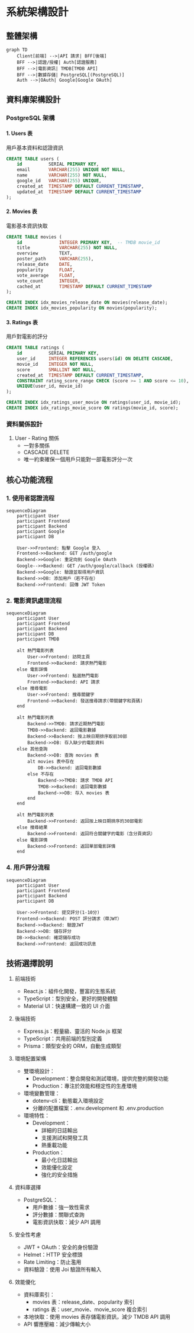 # 系統架構設計

## 整體架構

```mermaid
graph TD
    Client[前端] -->|API 請求| BFF[後端]
    BFF -->|認證/授權| Auth[認證服務]
    BFF -->|電影資訊| TMDB[TMDB API]
    BFF -->|數據存儲| PostgreSQL[(PostgreSQL)]
    Auth -->|OAuth| Google[Google OAuth]
```

## 資料庫架構設計

### PostgreSQL 架構

#### 1. Users 表
用戶基本資料和認證資訊
```sql
CREATE TABLE users (
    id          SERIAL PRIMARY KEY,
    email       VARCHAR(255) UNIQUE NOT NULL,
    name        VARCHAR(255) NOT NULL,
    google_id   VARCHAR(255) UNIQUE,
    created_at  TIMESTAMP DEFAULT CURRENT_TIMESTAMP,
    updated_at  TIMESTAMP DEFAULT CURRENT_TIMESTAMP
);
```

#### 2. Movies 表
電影基本資訊快取
```sql
CREATE TABLE movies (
    id              INTEGER PRIMARY KEY,  -- TMDB movie_id
    title           VARCHAR(255) NOT NULL,
    overview        TEXT,
    poster_path     VARCHAR(255),
    release_date    DATE,
    popularity      FLOAT,
    vote_average    FLOAT,
    vote_count      INTEGER,
    cached_at       TIMESTAMP DEFAULT CURRENT_TIMESTAMP
);

CREATE INDEX idx_movies_release_date ON movies(release_date);
CREATE INDEX idx_movies_popularity ON movies(popularity);
```

#### 3. Ratings 表
用戶對電影的評分
```sql
CREATE TABLE ratings (
    id          SERIAL PRIMARY KEY,
    user_id     INTEGER REFERENCES users(id) ON DELETE CASCADE,
    movie_id    INTEGER NOT NULL,
    score       SMALLINT NOT NULL,
    created_at  TIMESTAMP DEFAULT CURRENT_TIMESTAMP,
    CONSTRAINT rating_score_range CHECK (score >= 1 AND score <= 10),
    UNIQUE(user_id, movie_id)
);

CREATE INDEX idx_ratings_user_movie ON ratings(user_id, movie_id);
CREATE INDEX idx_ratings_movie_score ON ratings(movie_id, score);
```

### 資料關係設計

1. User - Rating 關係
   - 一對多關係
   - CASCADE DELETE
   - 唯一約束確保一個用戶只能對一部電影評分一次

## 核心功能流程

### 1. 使用者認證流程

```mermaid
sequenceDiagram
    participant User
    participant Frontend
    participant Backend
    participant Google
    participant DB

    User->>Frontend: 點擊 Google 登入
    Frontend->>Backend: GET /auth/google
    Backend->>Google: 重定向到 Google OAuth
    Google-->>Backend: GET /auth/google/callback (授權碼)
    Backend->>Google: 驗證並取得用戶資訊
    Backend->>DB: 添加用戶（若不存在）
    Backend->>Frontend: 回傳 JWT Token
```

### 2. 電影資訊處理流程

```mermaid
sequenceDiagram
    participant User
    participant Frontend
    participant Backend
    participant DB
    participant TMDB

    alt 熱門電影列表
        User->>Frontend: 訪問主頁
        Frontend->>Backend: 請求熱門電影
    else 電影詳情
        User->>Frontend: 點選熱門電影
        Frontend->>Backend: API 請求
    else 搜尋電影
        User->>Frontend: 搜尋關鍵字
        Frontend->>Backend: 發送搜尋請求(帶關鍵字和頁碼)
    end

    alt 熱門電影列表
        Backend->>TMDB: 請求近期熱門電影
        TMDB->>Backend: 返回電影數據
        Backend->>Backend: 按上映日期排序取前30部
        Backend->>DB: 存入缺少的電影資料
    else 其他查詢
        Backend->>DB: 查詢 movies 表
        alt movies 表中存在
            DB->>Backend: 返回電影數據
        else 不存在
            Backend->>TMDB: 請求 TMDB API
            TMDB->>Backend: 返回電影數據
            Backend->>DB: 存入 movies 表
        end
    end
    
    alt 熱門電影列表
        Backend->>Frontend: 返回按上映日期排序的30部電影
    else 搜尋結果
        Backend->>Frontend: 返回符合關鍵字的電影（含分頁資訊）
    else 電影詳情
        Backend->>Frontend: 返回單部電影詳情
    end
```

### 4. 用戶評分流程

```mermaid
sequenceDiagram
    participant User
    participant Frontend
    participant Backend
    participant DB

    User->>Frontend: 提交評分(1-10分)
    Frontend->>Backend: POST 評分請求（帶JWT）
    Backend->>Backend: 驗證JWT
    Backend->>DB: 儲存評分
    DB->>Backend: 確認儲存成功
    Backend->>Frontend: 返回成功訊息
```

## 技術選擇說明

1. 前端技術
   - React.js：組件化開發，豐富的生態系統
   - TypeScript：型別安全，更好的開發體驗
   - Material UI：快速構建一致的 UI 介面

2. 後端技術
   - Express.js：輕量級、靈活的 Node.js 框架
   - TypeScript：共用前端的型別定義
   - Prisma：類型安全的 ORM，自動生成類型

3. 環境配置架構
   - 雙環境設計：
     * Development：整合開發和測試環境，提供完整的開發功能
     * Production：專注於效能和穩定性的生產環境
   - 環境變數管理：
     * dotenv-cli：動態載入環境設定
     * 分離的配置檔案：.env.development 和 .env.production
   - 環境特性：
     * Development：
       - 詳細的日誌輸出
       - 支援測試和開發工具
       - 熱重載功能
     * Production：
       - 最小化日誌輸出
       - 效能優化設定
       - 強化的安全措施

4. 資料庫選擇
   - PostgreSQL：
     * 用戶數據：強一致性需求
     * 評分數據：關聯式查詢
     * 電影資訊快取：減少 API 調用

5. 安全性考慮
   - JWT + OAuth：安全的身份驗證
   - Helmet：HTTP 安全標頭
   - Rate Limiting：防止濫用
   - 資料驗證：使用 Joi 驗證所有輸入

6. 效能優化
   - 資料庫索引：
     * movies 表：release_date、popularity 索引
     * ratings 表：user_movie、movie_score 複合索引
   - 本地快取：使用 movies 表存儲電影資訊，減少 TMDB API 調用
   - API 響應壓縮：減少傳輸大小